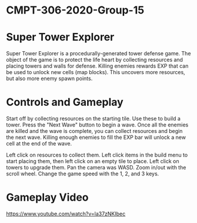 # CMPT-306-2020-Group-15

# Super Tower Explorer
Super Tower Explorer is a procedurally-generated tower defense game. The object of the game is to protect the life heart by collecting resources and placing towers and walls for defense. Killing enemies rewards EXP that can be used to unlock new cells (map blocks). This uncovers more resources, but also more enemy spawn points.

# Controls and Gameplay
Start off by collecting resources on the starting tile. Use these to build a tower. Press the "Next Wave" button to begin a wave. Once all the enemies are killed and the wave is complete, you can collect resources and begin the next wave. Killing enough enemies to fill the EXP bar will unlock a new cell at the end of the wave.

Left click on resources to collect them.
Left click items in the build menu to start placing them, then left click on an empty tile to place.
Left click on towers to upgrade them.
Pan the camera was WASD.
Zoom in/out with the scroll wheel.
Change the game speed with the 1, 2, and 3 keys.

# Gameplay Video
https://www.youtube.com/watch?v=la37zNKIbec
